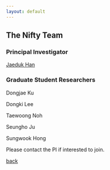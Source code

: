```yaml
---
layout: default
---
```


## The Nifty Team

### Principal Investigator
[Jaeduk Han](./people/1_jaedukhan.html)


### Graduate Student Researchers
Dongjae Ku

Dongki Lee

Taewoong Noh

Seungho Ju

Sungwook Hong

Please contact the PI if interested to join.

[back](./)
